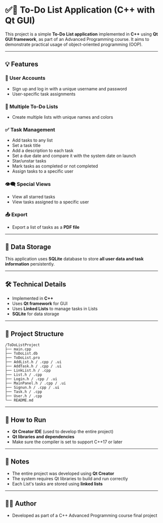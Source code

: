 # ✅📃 To-Do List Application (C++ with Qt GUI)

This project is a simple **To-Do List application** implemented in **C++** using **Qt GUI framework**, as part of an Advanced Programming course. It aims to demonstrate practical usage of object-oriented programming (OOP).

---

## 💡 Features

### 👤 User Accounts
- Sign up and log in with a unique username and password
- User-specific task assignments

### 📃 Multiple To-Do Lists
- Create multiple lists with unique names and colors

### ✅ Task Management
- Add tasks to any list
- Set a task title
- Add a description to each task
- Set a due date and compare it with the system date on launch
- Star/unstar tasks
- Mark tasks as completed or not completed
- Assign tasks to a specific user

### 👁️‍🗨️ Special Views
- View all starred tasks
- View tasks assigned to a specific user

### 📤 Export
- Export a list of tasks as a **PDF file**

---

## 💾 Data Storage

This application uses **SQLite** database to store **all user data and task information** persistently.

---

## 🛠 Technical Details

- Implemented in **C++**
- Uses **Qt framework** for GUI
- Uses **Linked Lists** to manage tasks in Lists
- **SQLite** for data storage

---

## 📁 Project Structure

```
/ToDoListProject
├── main.cpp
├── ToDoList.db
├── ToDoList.pro
├── AddList.h / .cpp / .ui
├── AddTask.h / .cpp / .ui
├── LinkList.h / .cpp
├── List.h / .cpp
├── Login.h / .cpp / .ui
├── MainPanel.h / .cpp / .ui
├── Signun.h / .cpp / .ui
├── Task.h / .cpp
├── User.h / .cpp
└── README.md
```

---

## 🚀 How to Run

- **Qt Creator IDE** (used to develop the entire project)
- **Qt libraries and dependencies**
- Make sure the compiler is set to support C++17 or later

---

## 📌 Notes

- The entire project was developed using **Qt Creator**
- The system requires Qt libraries to build and run correctly
- Each List's tasks are stored using **linked lists**

---

## 👨‍💻 Author

- Developed as part of a C++ Advanced Programming course final project
